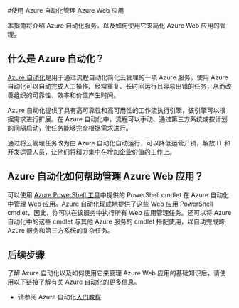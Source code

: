 <properties
	pageTitle="使用 Azure 自动化管理 Azure Web 应用"
	description="了解如何使用 Azure 自动化服务来管理 Azure Web 应用。"
	services="app-service\web, automation"
	documentationCenter=""
	authors="csand-msft"
	manager="eamono"
	editor=""/>

<tags
	ms.service="app-service-web"
	ms.workload="web"
	ms.tgt_pltfrm="na"
	ms.devlang="na"
	ms.topic="article"
	ms.date="07/29/2016"
	wacn.date="12/26/2016"
	ms.author="magoedte;csand"/>



#使用 Azure 自动化管理 Azure Web 应用

本指南将介绍 Azure 自动化服务，以及如何使用它来简化 Azure Web 应用的管理。

## 什么是 Azure 自动化？

[Azure 自动化](/documentation/articles/automation-intro/)是用于通过流程自动化简化云管理的一项 Azure 服务。使用 Azure 自动化可以自动完成人工操作、经常重复、长时间运行且容易出错的任务，从而改善组织的可靠性、效率和价值产生时间。

Azure 自动化提供了具有高可靠性和高可用性的工作流执行引擎，该引擎可以根据需求进行扩展。在 Azure 自动化中，流程可以手动、通过第三方系统或按计划的间隔启动，使任务能够完全根据需求进行。

通过将云管理任务改为由 Azure 自动化自动运行，可以降低运营开销，解放 IT 和开发运营人员，让他们将精力集中在增加企业价值的工作上。


## Azure 自动化如何帮助管理 Azure Web 应用？

可以使用 [Azure PowerShell 工具](https://docs.microsoft.com/powershell/azureps-cmdlets-docs)中提供的 PowerShell cmdlet 在 Azure 自动化中管理 Web 应用。Azure 自动化现成地提供了这些 Web 应用 PowerShell cmdlet，因此，你可以在该服务中执行所有 Web 应用管理任务。还可以将 Azure 自动化中的这些 cmdlet 与其他 Azure 服务的 cmdlet 搭配使用，以自动完成跨 Azure 服务和第三方系统的复杂任务。


## 后续步骤

了解 Azure 自动化以及如何使用它来管理 Azure Web 应用的基础知识后，请使用以下链接了解有关 Azure 自动化的更多信息。

* 请参阅 Azure 自动化[入门教程](/documentation/articles/automation-first-runbook-textual/)
 

<!---HONumber=Mooncake_Quality_Review_1215_2016-->